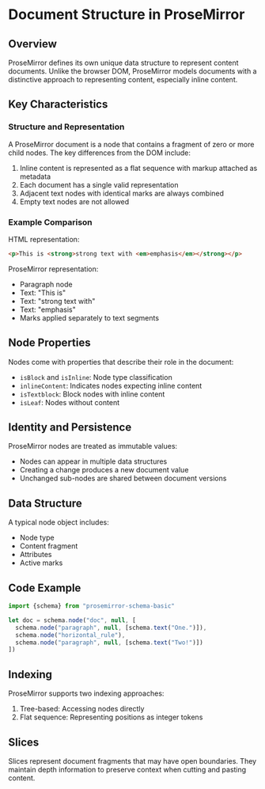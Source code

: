 # Document Structure in ProseMirror

## Overview

ProseMirror defines its own unique data structure to represent content documents. Unlike the browser DOM, ProseMirror models documents with a distinctive approach to representing content, especially inline content.

## Key Characteristics

### Structure and Representation

A ProseMirror document is a node that contains a fragment of zero or more child nodes. The key differences from the DOM include:

1. Inline content is represented as a flat sequence with markup attached as metadata
2. Each document has a single valid representation
3. Adjacent text nodes with identical marks are always combined
4. Empty text nodes are not allowed

### Example Comparison

HTML representation:
```html
<p>This is <strong>strong text with <em>emphasis</em></strong></p>
```

ProseMirror representation:
- Paragraph node
- Text: "This is"
- Text: "strong text with"
- Text: "emphasis"
- Marks applied separately to text segments

## Node Properties

Nodes come with properties that describe their role in the document:

- `isBlock` and `isInline`: Node type classification
- `inlineContent`: Indicates nodes expecting inline content
- `isTextblock`: Block nodes with inline content
- `isLeaf`: Nodes without content

## Identity and Persistence

ProseMirror nodes are treated as immutable values:
- Nodes can appear in multiple data structures
- Creating a change produces a new document value
- Unchanged sub-nodes are shared between document versions

## Data Structure

A typical node object includes:
- Node type
- Content fragment
- Attributes
- Active marks

## Code Example

```javascript
import {schema} from "prosemirror-schema-basic"

let doc = schema.node("doc", null, [
  schema.node("paragraph", null, [schema.text("One.")]),
  schema.node("horizontal_rule"),
  schema.node("paragraph", null, [schema.text("Two!")])
])
```

## Indexing

ProseMirror supports two indexing approaches:
1. Tree-based: Accessing nodes directly
2. Flat sequence: Representing positions as integer tokens

## Slices

Slices represent document fragments that may have open boundaries. They maintain depth information to preserve context when cutting and pasting content.